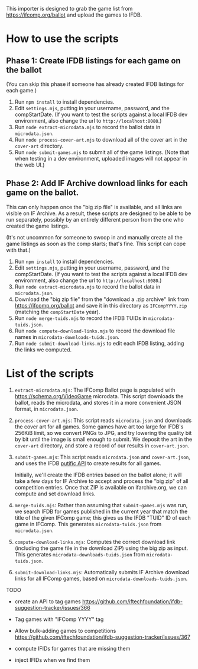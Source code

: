 This importer is designed to grab the game list from https://ifcomp.org/ballot and upload the games to IFDB.

# How to use the scripts

## Phase 1: Create IFDB listings for each game on the ballot

(You can skip this phase if someone has already created IFDB listings for each game.)

1. Run `npm install` to install dependencies.
2. Edit `settings.mjs`, putting in your username, password, and the compStartDate. (If you want to test the scripts against a local IFDB dev environment, also change the url to `http://localhost:8080`.)
3. Run `node extract-microdata.mjs` to record the ballot data in `microdata.json`.
4. Run `node process-cover-art.mjs` to download all of the cover art in the `cover-art` directory.
5. Run `node submit-games.mjs` to submit all of the game listings. (Note that when testing in a dev environment, uploaded images will not appear in the web UI.)

## Phase 2: Add IF Archive download links for each game on the ballot.

This can only happen once the "big zip file" is available, and all links are visible on IF Archive. As a result, these scripts are designed to be able to be run separately, possibly by an entirely different person from the one who created the game listings.

(It's not uncommon for someone to swoop in and manually create all the game listings as soon as the comp starts; that's fine. This script can cope with that.)

1. Run `npm install` to install dependencies.
2. Edit `settings.mjs`, putting in your username, password, and the compStartDate. (If you want to test the scripts against a local IFDB dev environment, also change the url to `http://localhost:8080`.)
3. Run `node extract-microdata.mjs` to record the ballot data in `microdata.json`.
4. Download the "big zip file" from the "download a .zip archive" link from https://ifcomp.org/ballot and save it in this directory as `IFCompYYYY.zip` (matching the `compStartDate` year).
6. Run `node merge-tuids.mjs` to record the IFDB TUIDs in `microdata-tuids.json`.
5. Run `node compute-download-links.mjs` to record the download file names in `microdata-downloads-tuids.json`.
7. Run `node submit-download-links.mjs` to edit each IFDB listing, adding the links we computed.

# List of the scripts

1. `extract-microdata.mjs`: The IFComp Ballot page is populated with https://schema.org/VideoGame microdata. This script downloads the ballot, reads the microdata, and stores it in a more convenient JSON format, in `microdata.json`.
2. `process-cover-art.mjs`: This script reads `microdata.json` and downloads the cover art for all games. Some games have art too large for IFDB's 256KiB limit, so we convert PNGs to JPG, and try lowering the quality bit by bit until the image is small enough to submit. We deposit the art in the `cover-art` directory, and store a record of our results in `cover-art.json`.
3. `submit-games.mjs`: This script reads `microdata.json` and `cover-art.json`, and uses the IFDB [putific API](https://ifdb.org/api/putific) to create results for all games.

    Initially, we'll create the IFDB entries based on the ballot alone; it will take a few days for IF Archive to accept and process the "big zip" of all competition entries. Once that ZIP is available on ifarchive.org, we can compute and set download links.
4. `merge-tuids.mjs`: Rather than assuming that `submit-games.mjs` was run, we search IFDB for games published in the current year that match the title of the given IFComp game; this gives us the IFDB "TUID" ID of each game in IFComp. This generates `microdata-tuids.json` from `microdata.json`.
4. `compute-download-links.mjs`: Computes the correct download link (including the game file in the download ZIP) using the big zip as input. This generates `microdata-downloads-tuids.json` from `microdata-tuids.json`.
6. `submit-download-links.mjs`: Automatically submits IF Archive download links for all IFComp games, based on `microdata-downloads-tuids.json`.


TODO

* create an API to tag games https://github.com/iftechfoundation/ifdb-suggestion-tracker/issues/366
* Tag games with "IFComp YYYY" tag
* Allow bulk-adding games to competitions https://github.com/iftechfoundation/ifdb-suggestion-tracker/issues/367

* compute IFIDs for games that are missing them
* inject IFIDs when we find them
